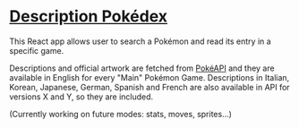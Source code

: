 # [Description Pokédex](https://widroz.github.io/DescriptionPokedex/)

This React app allows user to search a Pokémon and read its entry in a specific game.

Descriptions and official artwork are fetched from [PokéAPI](https://pokeapi.co/) and they are available in English for every "Main" Pokémon Game.
Descriptions in Italian, Korean, Japanese, German, Spanish and French are also available in API for versions X and Y, so they are included.

(Currently working on future modes: stats, moves, sprites...)
